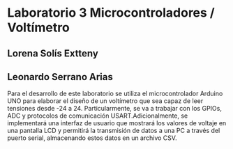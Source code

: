 # Laboratorio 3 Microcontroladores / Voltímetro
## Lorena Solís Extteny
## Leonardo Serrano Arias

Para el desarrollo de este laboratorio se utiliza el microcontrolador Arduino UNO para elaborar el diseño de un voltímetro que sea capaz de leer tensiones desde -24 a 24. Particularmente, se va a trabajar con los GPIOs, ADC y protocolos de comunicación USART.Adicionalmente, se implementará una interfaz de usuario que mostrará los valores de voltaje en una pantalla LCD y permitirá la transmisión de datos a una PC a través del puerto serial, almacenando estos datos en un archivo CSV. 
